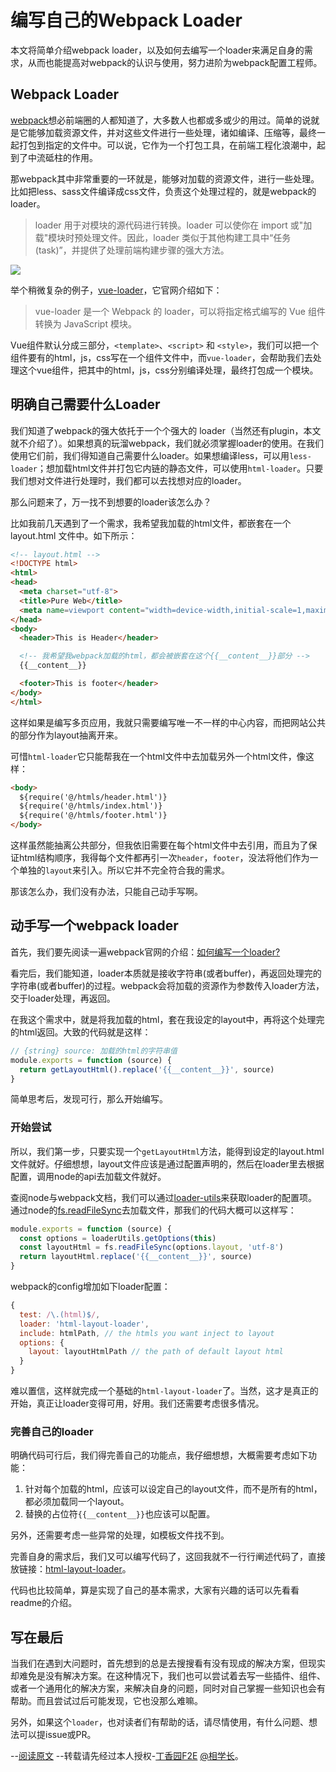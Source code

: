 # 编写自己的Webpack Loader

本文将简单介绍webpack loader，以及如何去编写一个loader来满足自身的需求，从而也能提高对webpack的认识与使用，努力进阶为webpack配置工程师。

## Webpack Loader

[webpack](https://github.com/webpack/webpack)想必前端圈的人都知道了，大多数人也都或多或少的用过。简单的说就是它能够加载资源文件，并对这些文件进行一些处理，诸如编译、压缩等，最终一起打包到指定的文件中。可以说，它作为一个打包工具，在前端工程化浪潮中，起到了中流砥柱的作用。

那webpack其中非常重要的一环就是，能够对加载的资源文件，进行一些处理。比如把less、sass文件编译成css文件，负责这个处理过程的，就是webpack的loader。

> loader 用于对模块的源代码进行转换。loader 可以使你在 import 或"加载"模块时预处理文件。因此，loader 类似于其他构建工具中“任务(task)”，并提供了处理前端构建步骤的强大方法。

![](https://user-gold-cdn.xitu.io/2017/10/12/0dfdedeff330f47ba6a00c1e36896f71)

举个稍微复杂的例子，[vue-loader](https://github.com/vuejs/vue-loader)，它官网介绍如下：

> vue-loader 是一个 Webpack 的 loader，可以将指定格式编写的 Vue 组件转换为 JavaScript 模块。

Vue组件默认分成三部分，`<template>`、`<script>` 和 `<style>`，我们可以把一个组件要有的html，js，css写在一个组件文件中，而`vue-loader`，会帮助我们去处理这个vue组件，把其中的html，js，css分别编译处理，最终打包成一个模块。

## 明确自己需要什么Loader

我们知道了webpack的强大依托于一个个强大的 loader（当然还有plugin，本文就不介绍了）。如果想真的玩溜webpack，我们就必须掌握loader的使用。在我们使用它们前，我们得知道自己需要什么loader。如果想编译less，可以用`less-loader`；想加载html文件并打包它内链的静态文件，可以使用`html-loader`。只要我们想对文件进行处理时，我们都可以去找想对应的loader。

那么问题来了，万一找不到想要的loader该怎么办？

比如我前几天遇到了一个需求，我希望我加载的html文件，都嵌套在一个 layout.html 文件中。如下所示：

```html
<!-- layout.html -->
<!DOCTYPE html>
<html>
<head>
  <meta charset="utf-8">
  <title>Pure Web</title>
  <meta name=viewport content="width=device-width,initial-scale=1,maximum-scale=1,minimum-scale=1,user-scalable=no">
</head>
<body>
  <header>This is Header</header>

  <!-- 我希望我webpack加载的html，都会被嵌套在这个{{__content__}}部分 -->
  {{__content__}}

  <footer>This is footer</header>
</body>
</html>
```

这样如果是编写多页应用，我就只需要编写唯一不一样的中心内容，而把网站公共的部分作为layout抽离开来。

可惜`html-loader`它只能帮我在一个html文件中去加载另外一个html文件，像这样：
```html
<body>
  ${require('@/htmls/header.html')}
  ${require('@/htmls/index.html')}
  ${require('@/htmls/footer.html')}
</body>
```
这样虽然能抽离公共部分，但我依旧需要在每个html文件中去引用，而且为了保证html结构顺序，我得每个文件都再引一次`header`，`footer`，没法将他们作为一个单独的`layout`来引入。所以它并不完全符合我的需求。

那该怎么办，我们没有办法，只能自己动手写啊。

## 动手写一个webpack loader

首先，我们要先阅读一遍webpack官网的介绍：[如何编写一个loader?](https://doc.webpack-china.org/development/how-to-write-a-loader/)

看完后，我们能知道，loader本质就是接收字符串(或者buffer)，再返回处理完的字符串(或者buffer)的过程。webpack会将加载的资源作为参数传入loader方法，交于loader处理，再返回。

在我这个需求中，就是将我加载的html，套在我设定的layout中，再将这个处理完的html返回。大致的代码就是这样：


```javascript
// {string} source: 加载的html的字符串值
module.exports = function (source) {
  return getLayoutHtml().replace('{{__content__}}', source)
}
```

简单思考后，发现可行，那么开始编写。

### 开始尝试

所以，我们第一步，只要实现一个`getLayoutHtml`方法，能得到设定的layout.html文件就好。仔细想想，layout文件应该是通过配置声明的，然后在loader里去根据配置，调用node的api去加载文件就好。

查阅node与webpack文档，我们可以通过[loader-utils](https://doc.webpack-china.org/development/how-to-write-a-loader/#-loader-utils)来获取loader的配置项。通过node的[fs.readFileSync](http://nodejs.cn/api/fs.html#fs_fs_readfilesync_path_options)去加载文件，那我们的代码大概可以这样写：

```javascript
module.exports = function (source) {
  const options = loaderUtils.getOptions(this)
  const layoutHtml = fs.readFileSync(options.layout, 'utf-8')
  return layoutHtml.replace('{{__content__}}', source)
}
```

webpack的config增加如下loader配置：
```javascript
{
  test: /\.(html)$/,
  loader: 'html-layout-loader',
  include: htmlPath, // the htmls you want inject to layout
  options: {
    layout: layoutHtmlPath // the path of default layout html
  }
}
```

难以置信，这样就完成一个基础的`html-layout-loader`了。当然，这才是真正的开始，真正让loader变得可用，好用。我们还需要考虑很多情况。

### 完善自己的loader

明确代码可行后，我们得完善自己的功能点，我仔细想想，大概需要考虑如下功能：

1. 针对每个加载的html，应该可以设定自己的layout文件，而不是所有的html，都必须加载同一个layout。
2. 替换的占位符`{{__content__}}`也应该可以配置。

另外，还需要考虑一些异常的处理，如模板文件找不到。

完善自身的需求后，我们又可以编写代码了，这回我就不一行行阐述代码了，直接放链接：[html-layout-loader](https://github.com/wuomzfx/html-layout-loader)。

代码也比较简单，算是实现了自己的基本需求，大家有兴趣的话可以先看看readme的介绍。

## 写在最后

当我们在遇到大问题时，首先想到的总是去搜搜看有没有现成的解决方案，但现实却难免是没有解决方案。在这种情况下，我们也可以尝试着去写一些插件、组件、或者一个通用化的解决方案，来解决自身的问题，同时对自己掌握一些知识也会有帮助。而且尝试过后可能发现，它也没那么难嘛。

另外，如果这个`loader`，也对读者们有帮助的话，请尽情使用，有什么问题、想法可以提issue或PR。


--[阅读原文](https://github.com/wuomzfx/blog/blob/master/webpack-loader.md) --转载请先经过本人授权-[丁香园F2E](https://zhuanlan.zhihu.com/dxyf2e) [@相学长](https://www.zhihu.com/people/xiang-xue-zhang)。
